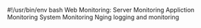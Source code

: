 #!/usr/bin/env bash
Web Monitoring:
Server Monitoring
Appliction Monitoring
System Monitoring
Nging logging and monitoring
